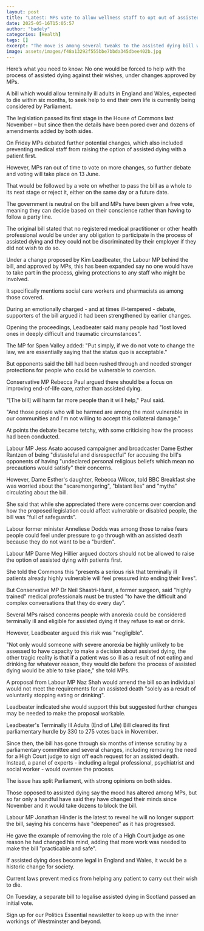 ```yaml
---
layout: post
title: "Latest: MPs vote to allow wellness staff to opt out of assisted dying process"
date: 2025-05-16T15:05:57
author: "badely"
categories: [Health]
tags: []
excerpt: "The move is among several tweaks to the assisted dying bill which were debated by MPs."
image: assets/images/f48a13292f555bbe7bbda345dbee402b.jpg
---
```


Here’s what you need to know: No one would be forced to help with the process of assisted dying against their wishes, under changes approved by MPs. 

A bill which would allow terminally ill adults in England and Wales, expected to die within six months, to seek help to end their own life is currently being considered by Parliament. 

The legislation passed its first stage in the House of Commons last November – but since then the details have been pored over and dozens of amendments added by both sides.

On Friday MPs debated further potential changes, which also included preventing medical staff from raising the option of assisted dying with a patient first. 

However, MPs ran out of time to vote on more changes, so further debate and voting will take place on 13 June. 

That would be followed by a vote on whether to pass the bill as a whole to its next stage or reject it, either on the same day or a future date.

The government is neutral on the bill and MPs have been given a free vote, meaning they can decide based on their conscience rather than having to follow a party line.

The original bill stated that no registered medical practitioner or other health professional would be under any obligation to participate in the process of assisted dying and they could not be discriminated by their employer if they did not wish to do so.

Under a change proposed by Kim Leadbeater, the Labour MP behind the bill, and approved by MPs, this has been expanded say no one would have to take part in the process, giving protections to any staff who might be involved.

It specifically mentions social care workers and pharmacists as among those covered. 

During an emotionally charged - and at times ill-tempered - debate, supporters of the bill argued it had been strengthened by earlier changes. 

Opening the proceedings, Leadbeater said many people had "lost loved ones in deeply difficult and traumatic circumstances".

The MP for Spen Valley added: "Put simply, if we do not vote to change the law, we are essentially saying that the status quo is acceptable."

But opponents said the bill had been rushed through and needed stronger protections for people who could be vulnerable to coercion. 

Conservative MP Rebecca Paul argued there should be a focus on improving end-of-life care, rather than assisted dying.

"[The bill] will harm far more people than it will help," Paul said.

"And those people who will be harmed are among the most vulnerable in our communities and I'm not willing to accept this collateral damage."

At points the debate became tetchy, with some criticising how the process had been conducted. 

Labour MP Jess Asato accused campaigner and broadcaster Dame Esther Rantzen of being "distasteful and disrespectful" for accusing the bill's opponents of having "undeclared personal religious beliefs which mean no precautions would satisfy" their concerns.

However, Dame Esther's daughter, Rebecca Wilcox, told BBC Breakfast she was worried about the "scaremongering", "blatant lies" and "myths" circulating about the bill.

She said that while she appreciated there were concerns over coercion and how the proposed legislation could affect vulnerable or disabled people, the bill was "full of safeguards".

Labour former minister Anneliese Dodds was among those to raise fears people could feel under pressure to go through with an assisted death because they do not want to be a "burden". 

Labour MP Dame Meg Hillier argued doctors should not be allowed to raise the option of assisted dying with patients first. 

She told the Commons this "presents a serious risk that terminally ill patients already highly vulnerable will feel pressured into ending their lives".

But Conservative MP Dr Neil Shastri-Hurst, a former surgeon, said "highly trained" medical professionals must be trusted "to have the difficult and complex conversations that they do every day". 

Several MPs raised concerns people with anorexia could be considered terminally ill and eligible for assisted dying if they refuse to eat or drink. 

However, Leadbeater argued this risk was "negligible". 

"Not only would someone with severe anorexia be highly unlikely to be assessed to have capacity to make a decision about assisted dying, the other tragic reality is that if a patient was so ill as a result of not eating and drinking for whatever reason, they would die before the process of assisted dying would be able to take place," she told MPs.

A proposal from Labour MP Naz Shah would amend the bill so an individual would not meet the requirements for an assisted death "solely as a result of voluntarily stopping eating or drinking".

Leadbeater indicated she would support this but suggested further changes may be needed to make the proposal workable.

Leadbeater's Terminally Ill Adults (End of Life) Bill cleared its first parliamentary hurdle by 330 to 275 votes back in November. 

Since then, the bill has gone through six months of intense scrutiny by a parliamentary committee and several changes, including removing the need for a High Court judge to sign off each request for an assisted death. Instead, a panel of experts - including a legal professional, psychiatrist and social worker - would oversee the process.

The issue has split Parliament, with strong opinions on both sides.

Those opposed to assisted dying say the mood has altered among MPs, but so far only a handful have said they have changed their minds since November and it would take dozens to block the bill.

Labour MP Jonathan Hinder is the latest to reveal he will no longer support the bill, saying his concerns have "deepened" as it has progressed. 

He gave the example of removing the role of a High Court judge as one reason he had changed his mind, adding that more work was needed to make the bill "practicable and safe". 

If assisted dying does become legal in England and Wales, it would be a historic change for society.

Current laws prevent medics from helping any patient to carry out their wish to die. 

On Tuesday, a separate bill to legalise assisted dying in Scotland passed an initial vote.

Sign up for our Politics Essential newsletter to keep up with the inner workings of Westminster and beyond.

